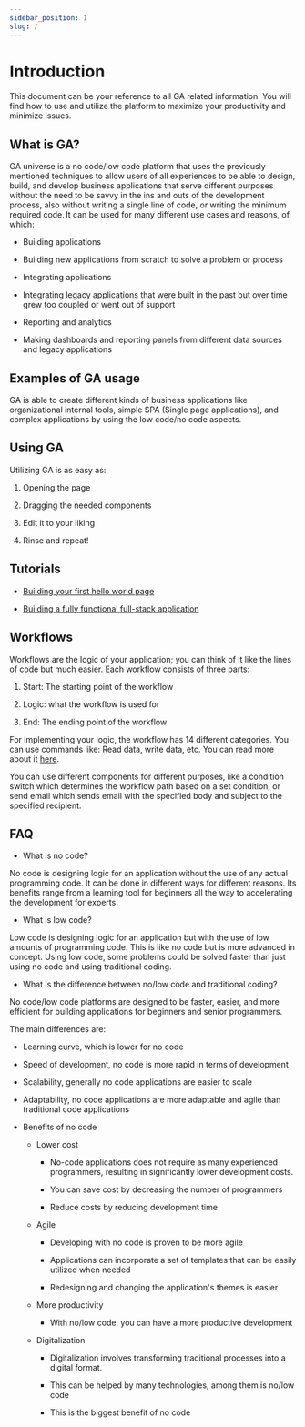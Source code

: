 ```yaml
---
sidebar_position: 1
slug: /
---
```


# Introduction

This document can be your reference to all GA related information. You
will find how to use and utilize the platform to maximize your
productivity and minimize issues.

## What is GA?

GA universe is a no code/low code platform that uses the previously
mentioned techniques to allow users of all experiences to be able to
design, build, and develop business applications that serve different
purposes without the need to be savvy in the ins and outs of the
development process, also without writing a single line of code, or
writing the minimum required code. It can be used for many different use
cases and reasons, of which:

- Building applications

- Building new applications from scratch to solve a problem or
  process

- Integrating applications

- Integrating legacy applications that were built in the past but over
  time grew too coupled or went out of support

- Reporting and analytics

- Making dashboards and reporting panels from different data sources
  and legacy applications

## Examples of GA usage

GA is able to create different kinds of business applications like
organizational internal tools, simple SPA (Single page
applications), and complex applications by
using the low code/no code aspects.

## Using GA

Utilizing GA is as easy as:

1.  Opening the page

2.  Dragging the needed components

3.  Edit it to your liking

4.  Rinse and repeat!

## Tutorials

- [Building your first hello world page](#)

- [Building a fully functional full-stack
  application](#)

## Workflows

Workflows are the logic of your application; you can think of it like
the lines of code but much easier. Each workflow consists of three
parts:

1.  Start: The starting point of the workflow

2.  Logic: what the workflow is used for

3.  End: The ending point of the workflow

For implementing your logic, the workflow has 14 different categories.
You can use commands like: Read data, write data, etc. You can read more
about it [here](/category/workflows-1/).

You can use different components for different purposes, like a
condition switch which determines the workflow path based on a set
condition, or send email which sends email with the specified body and
subject to the specified recipient.

## FAQ

- What is no code?

No code is designing logic for an application without the use of any
actual programming code. It can be done in different ways for different
reasons. Its benefits range from a learning tool for beginners all the
way to accelerating the development for experts.

- What is low code?

Low code is designing logic for an application but with the use of low
amounts of programming code. This is like no code but is more advanced
in concept. Using low code, some problems could be solved faster than
just using no code and using traditional coding.

- What is the difference between no/low code and traditional coding?

No code/low code platforms are designed to be faster, easier, and more
efficient for building applications for beginners and senior
programmers.

The main differences are:

- Learning curve, which is lower for no code

- Speed of development, no code is more rapid in terms of development

- Scalability, generally no code applications are easier to scale

- Adaptability, no code applications are more adaptable and agile than
  traditional code applications

- Benefits of no code

  - Lower cost

    - No-code applications does not require as many experienced programmers, resulting in significantly lower development costs.

    - You can save cost by decreasing the number of programmers

    - Reduce costs by reducing development time

  - Agile

    - Developing with no code is proven to be more agile

    - Applications can incorporate a set of templates that can be easily utilized when needed

    - Redesigning and changing the application's themes is easier

  - More productivity

    - With no/low code, you can have a more productive development

  - Digitalization

    - Digitalization involves transforming traditional processes into a digital format.

    - This can be helped by many technologies, among them is no/low code

    - This is the biggest benefit of no code
